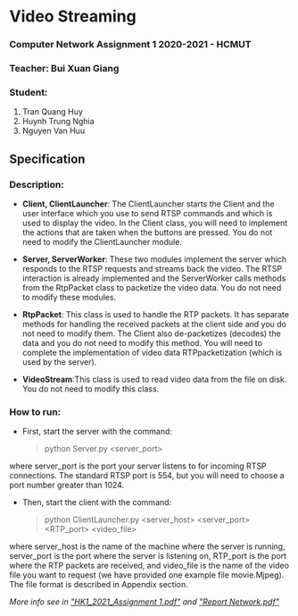 # Video Streaming
### Computer Network Assignment 1 2020-2021 - HCMUT

### Teacher: Bui Xuan Giang
### Student:
1. Tran Quang Huy
2. Huynh Trung Nghia
3. Nguyen Van Huu

## Specification
### Description:

- **Client, ClientLauncher**: The ClientLauncher starts the Client and the user interface which you use to send RTSP commands and which is used to display the video. In the Client class, you will need to implement the actions that are taken when the buttons are pressed. You do not need to modify the ClientLauncher module.

- **Server, ServerWorker**: These two modules implement the server which responds to the RTSP requests and streams back the video. The RTSP interaction is already implemented and the ServerWorker calls methods from the RtpPacket class to packetize the video data. You do not need to modify these modules.

- **RtpPacket**: This class is used to handle the RTP packets. It has separate methods for handling the received packets at the client side and you do not need to modify them. The Client also de-packetizes (decodes) the data and you do not need to modify this method. You will need to complete the implementation of video data RTPpacketization (which is used by the server).

- **VideoStream**:This class is used to read video data from the file on disk. You do not need to modify this class.

### How to run:

- First, start the server with the command:

    > python Server.py <server_port>

where server_port is the port your server listens to for incoming RTSP connections. The standard RTSP port is 554, but you will need to choose a port number greater than 1024.

- Then, start the client with the command:
    
    >  python ClientLauncher.py <server_host> <server_port> <RTP_port> <video_file>

where server_host is the name of the machine where the server is running, server_port is the port where the server is listening on, RTP_port is the port where the RTP packets are received, and video_file is the name of the video file you want to request (we have provided one example file movie.Mjpeg). The file format is described in Appendix section.


*More info see in ["HK1_2021_Assignment 1.pdf"](https://github.com/huunguyencs/Video_Streaming_HCMUT/blob/main/HK1_2021_Assignment%201.pdf) and ["Report Network.pdf"](https://github.com/huunguyencs/Video_Streaming_HCMUT/blob/main/HK1_2021_Assignment%201.pdf)*